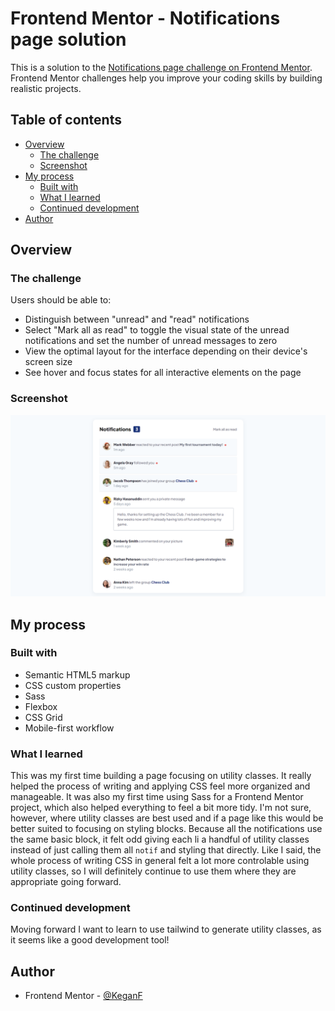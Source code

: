 # Frontend Mentor - Notifications page solution

This is a solution to the [Notifications page challenge on Frontend Mentor](https://www.frontendmentor.io/challenges/notifications-page-DqK5QAmKbC). Frontend Mentor challenges help you improve your coding skills by building realistic projects. 

## Table of contents

- [Overview](#overview)
  - [The challenge](#the-challenge)
  - [Screenshot](#screenshot)
- [My process](#my-process)
  - [Built with](#built-with)
  - [What I learned](#what-i-learned)
  - [Continued development](#continued-development)
- [Author](#author)

## Overview

### The challenge

Users should be able to:

- Distinguish between "unread" and "read" notifications
- Select "Mark all as read" to toggle the visual state of the unread notifications and set the number of unread messages to zero
- View the optimal layout for the interface depending on their device's screen size
- See hover and focus states for all interactive elements on the page

### Screenshot

![](./assets/images/final.png)

## My process

### Built with

- Semantic HTML5 markup
- CSS custom properties
- Sass
- Flexbox
- CSS Grid
- Mobile-first workflow

### What I learned

This was my first time building a page focusing on utility classes. It really helped the process of writing and applying CSS feel more organized and manageable. It was also my first time using Sass for a Frontend Mentor project, which also helped everything to feel a bit more tidy. I'm not sure, however, where utility classes are best used and if a page like this would be better suited to focusing on styling blocks. Because all the notifications use the same basic block, it felt odd giving each li a handful of utility classes instead of just calling them all `notif` and styling that directly. Like I said, the whole process of writing CSS in general felt a lot more controlable using utility classes, so I will definitely continue to use them where they are appropriate going forward.

### Continued development

Moving forward I want to learn to use tailwind to generate utility classes, as it seems like a good development tool!

## Author

- Frontend Mentor - [@KeganF](https://www.frontendmentor.io/profile/KeganF)

